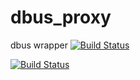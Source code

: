 dbus_proxy
==========

dbus wrapper
[![Build Status](https://buildhive.cloudbees.com/job/usufu/job/dbus_proxy/badge/icon)](https://buildhive.cloudbees.com/job/usufu/job/dbus_proxy/)

[![Build Status](https://travis-ci.org/usufu/dbus_proxy.png)](https://travis-ci.org/usufu/dbus_proxy)
